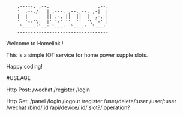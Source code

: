 
        ,-----. ,--.                  ,--.
        '  .--./|  | ,---. ,--.,--. ,-|  |
        |  |    |  || .-. ||  ||  |' .-. |
        '  '--'\|  |' '-' ''  ''  '\ `-' | 
         `-----'`--' `---'  `----'  `---'  
        ----------------------------------


Welcome to Homelink !

This is a simple IOT service for home power supple slots.

Happy coding!

#USEAGE

Http Post:
    /wechat
    /register
    /login

Http Get:
    /panel
    /login
    /logout
    /register
    /user/delete/:user
    /user/:user
    /wechat
    /bind/:id
    /api/device/:id/:slot?/:operation?